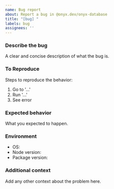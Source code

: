 ```yaml
---
name: Bug report
about: Report a bug in @onyx.dev/onyx-database
title: "[bug] "
labels: bug
assignees: ''
---
```


### Describe the bug

A clear and concise description of what the bug is.

### To Reproduce

Steps to reproduce the behavior:
1. Go to '...'
2. Run '...'
3. See error

### Expected behavior

What you expected to happen.

### Environment

- OS:
- Node version:
- Package version:

### Additional context

Add any other context about the problem here.

